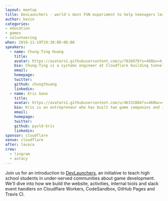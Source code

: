 ```yaml
---
layout: meetup
title: DevLaunchers - world's most FUN experiment to help teenagers learn game development!
author: kevin
categories:
- education
- games
- volunteering
when: 2019-11-19T19:30:00-06:00
speakers:
  - name: Chung-Ting Huang
    title:
    avatar: https://avatars1.githubusercontent.com/u/7826979?s=460&v=4
    bio: Chung-Ting is a systems engineer at Cloudflare building tunnels to securely expose webservers on the internet.
    email:
    homepage:
    twitter:
    github: chungthuang
    linkedin:
  - name: Kris Gano
    title:
    avatar: https://avatars1.githubusercontent.com/u/46331884?s=460&v=4
    bio: Kris is an entrepreneur who has built two game companies and is an adviser for several non-profits. His bio is also available on <a href="https://pyxld.com/#/about">pyxld.com</a>.
    email:
    homepage:
    twitter:
    github: pyxld-kris
    linkedin:
sponsor: cloudflare
venue: cloudflare
after: lavaca
crew:
  - lingram
  - astacy
---
```


Join us for an introduction to [DevLaunchers](https://devlaunchers.com/), an initiative to teach high school students in under-served communities about game development. We'll dive into how we build the website, activities, internal tools and slack event handlers on Cloudflare Workers, CodeSandbox, GitHub Pages and Travis CI.
